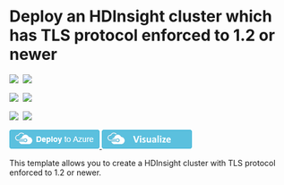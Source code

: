 # Deploy an HDInsight cluster which has TLS protocol enforced to 1.2 or newer

<IMG SRC="https://azurequickstartsservice.blob.core.windows.net/badges/101-hdinsight-minimum-tls/PublicLastTestDate.svg" />&nbsp;
<IMG SRC="https://azurequickstartsservice.blob.core.windows.net/badges/101-hdinsight-minimum-tls/PublicDeployment.svg" />&nbsp;

<IMG SRC="https://azurequickstartsservice.blob.core.windows.net/badges/101-hdinsight-minimum-tls/FairfaxLastTestDate.svg" />&nbsp;
<IMG SRC="https://azurequickstartsservice.blob.core.windows.net/badges/101-hdinsight-minimum-tls/FairfaxDeployment.svg" />&nbsp;

<IMG SRC="https://azurequickstartsservice.blob.core.windows.net/badges/101-hdinsight-minimum-tls/BestPracticeResult.svg" />&nbsp;
<IMG SRC="https://azurequickstartsservice.blob.core.windows.net/badges/101-hdinsight-minimum-tls/CredScanResult.svg" />&nbsp;

<a href="https://portal.azure.com/#create/Microsoft.Template/uri/https%3A%2F%2Fraw.githubusercontent.com%2FAzure%2Fazure-quickstart-templates%2Fmaster%2F101-hdinsight-minimum-tls%2Fazuredeploy.json" target="_blank">
    <img src="https://raw.githubusercontent.com/Azure/azure-quickstart-templates/master/1-CONTRIBUTION-GUIDE/images/deploytoazure.png"/>
</a>
<a href="http://armviz.io/#/?load=https%3A%2F%2Fraw.githubusercontent.com%2FAzure%2Fazure-quickstart-templates%2Fmaster%2F101-hdinsight-minimum-tls%2Fazuredeploy.json" target="_blank">
    <img src="https://raw.githubusercontent.com/Azure/azure-quickstart-templates/master/1-CONTRIBUTION-GUIDE/images/visualizebutton.png"/>
</a>

This template allows you to create a HDInsight cluster with TLS protocol enforced to 1.2 or newer.